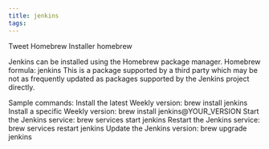 ```yaml
---
title: jenkins
tags:
---
```

Tweet
Homebrew Installer 
 homebrew

Jenkins can be installed using the Homebrew package manager. Homebrew formula: jenkins This is a package supported by a third party which may be not as frequently updated as packages supported by the Jenkins project directly.

Sample commands:
Install the latest Weekly version: brew install jenkins
Install a specific Weekly version: brew install jenkins@YOUR_VERSION
Start the Jenkins service: brew services start jenkins
Restart the Jenkins service: brew services restart jenkins
Update the Jenkins version: brew upgrade jenkins